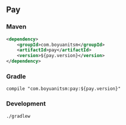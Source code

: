 ## Pay

### Maven

```xml
<dependency>
    <groupId>com.boyuanitsm</groupId>
    <artifactId>pay</artifactId>
    <version>${pay.version}</version>
</dependency>
```

### Gradle

```
compile "com.boyuanitsm:pay:${pay.version}"
```


### Development

```
./gradlew
```
